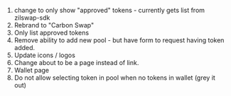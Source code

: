 1. change to only show "approved" tokens - currently gets list from zilswap-sdk
2. Rebrand to "Carbon Swap"
3. Only list approved tokens
4. Remove ability to add new pool - but have form to request having token added.
7. Update icons / logos
8. Change about to be a page instead of link.
9. Wallet page
10. Do not allow selecting token in pool when no tokens in wallet (grey it out)
